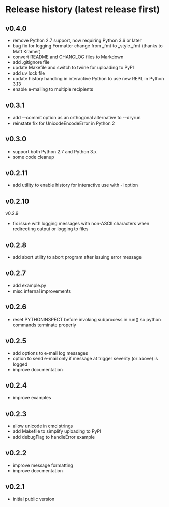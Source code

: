 # Release history (latest release first)

## v0.4.0
- remove Python 2.7 support, now requiring Python 3.6 or later
- bug fix for logging.Formatter change from _fmt to _style._fmt (thanks to Matt Kramer)
- convert README and CHANGLOG files to Markdown
- add .gitignore file
- update Makefile and switch to twine for uploading to PyPI
- add uv lock file
- update history handling in interactive Python to use new REPL in Python 3.13
- enable e-mailing to multiple recipients

## v0.3.1
- add --commit option as an orthogonal alternative to --dryrun
- reinstate fix for UnicodeEncodeError in Python 2

## v0.3.0
- support both Python 2.7 and Python 3.x
- some code cleanup

## v0.2.11
- add utility to enable history for interactive use with -i option

## v0.2.10
v0.2.9
- fix issue with logging messages with non-ASCII characters when redirecting output or logging to files

## v0.2.8
- add abort utility to abort program after issuing error message

## v0.2.7
- add example.py
- misc internal improvements

## v0.2.6
- reset PYTHONINSPECT before invoking subprocess in run() so python commands terminate properly

## v0.2.5
- add options to e-mail log messages
- option to send e-mail only if message at trigger severity (or above) is logged
- improve documentation

## v0.2.4
- improve examples

## v0.2.3
- allow unicode in cmd strings
- add Makefile to simplify uploading to PyPI
- add debugFlag to handleError example

## v0.2.2
- improve message formatting
- improve documentation

## v0.2.1
- initial public version
